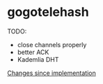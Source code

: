 gogotelehash
============

TODO:

- close channels properly
- better ACK
- Kademlia DHT

[Changes since implementation](https://github.com/telehash/telehash.org/compare/feb3421b36a03e97f395f014a494f5dc90695f04...master)

